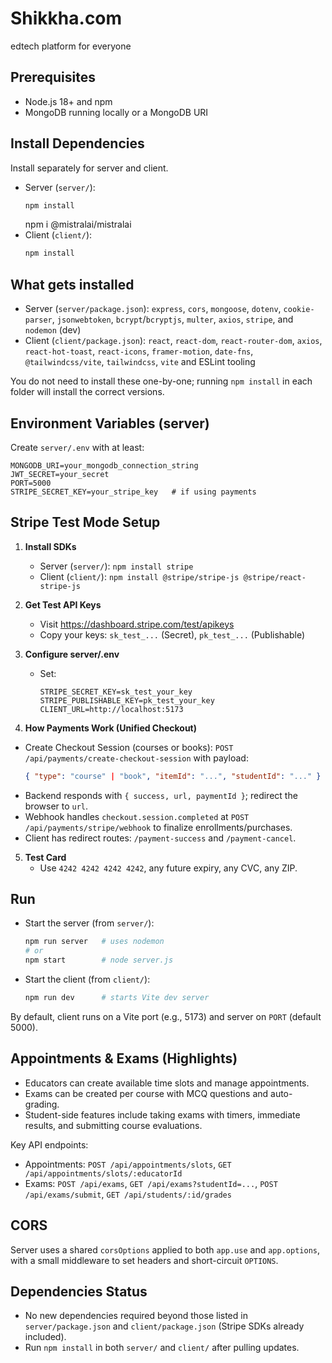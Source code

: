 # Shikkha.com
edtech platform for everyone

## Prerequisites
- Node.js 18+ and npm
- MongoDB running locally or a MongoDB URI

## Install Dependencies
Install separately for server and client.

- Server (`server/`):
  ```bash
  npm install
  ```
  npm i @mistralai/mistralai
- Client (`client/`):
  ```bash
  npm install
  ```

## What gets installed
- Server (`server/package.json`): `express`, `cors`, `mongoose`, `dotenv`, `cookie-parser`, `jsonwebtoken`, `bcrypt`/`bcryptjs`, `multer`, `axios`, `stripe`, and `nodemon` (dev)
- Client (`client/package.json`): `react`, `react-dom`, `react-router-dom`, `axios`, `react-hot-toast`, `react-icons`, `framer-motion`, `date-fns`, `@tailwindcss/vite`, `tailwindcss`, `vite` and ESLint tooling

You do not need to install these one-by-one; running `npm install` in each folder will install the correct versions.

## Environment Variables (server)
Create `server/.env` with at least:
```env
MONGODB_URI=your_mongodb_connection_string
JWT_SECRET=your_secret
PORT=5000
STRIPE_SECRET_KEY=your_stripe_key   # if using payments
```

## Stripe Test Mode Setup

1. **Install SDKs**
   - Server (`server/`): `npm install stripe`
   - Client (`client/`): `npm install @stripe/stripe-js @stripe/react-stripe-js`

2. **Get Test API Keys**
   - Visit https://dashboard.stripe.com/test/apikeys
   - Copy your keys: `sk_test_...` (Secret), `pk_test_...` (Publishable)

3. **Configure server/.env**
   - Set:
     ```env
     STRIPE_SECRET_KEY=sk_test_your_key
     STRIPE_PUBLISHABLE_KEY=pk_test_your_key
     CLIENT_URL=http://localhost:5173
     ```

4. **How Payments Work (Unified Checkout)**
  - Create Checkout Session (courses or books): `POST /api/payments/create-checkout-session` with payload:
    ```json
    { "type": "course" | "book", "itemId": "...", "studentId": "..." }
    ```
  - Backend responds with `{ success, url, paymentId }`; redirect the browser to `url`.
  - Webhook handles `checkout.session.completed` at `POST /api/payments/stripe/webhook` to finalize enrollments/purchases.
  - Client has redirect routes: `/payment-success` and `/payment-cancel`.

5. **Test Card**
   - Use `4242 4242 4242 4242`, any future expiry, any CVC, any ZIP.

## Run
- Start the server (from `server/`):
  ```bash
  npm run server   # uses nodemon
  # or
  npm start        # node server.js
  ```
- Start the client (from `client/`):
  ```bash
  npm run dev      # starts Vite dev server
  ```

By default, client runs on a Vite port (e.g., 5173) and server on `PORT` (default 5000).

## Appointments & Exams (Highlights)
- Educators can create available time slots and manage appointments.
- Exams can be created per course with MCQ questions and auto-grading.
- Student-side features include taking exams with timers, immediate results, and submitting course evaluations.

Key API endpoints:
- Appointments: `POST /api/appointments/slots`, `GET /api/appointments/slots/:educatorId`
- Exams: `POST /api/exams`, `GET /api/exams?studentId=...`, `POST /api/exams/submit`, `GET /api/students/:id/grades`

## CORS
Server uses a shared `corsOptions` applied to both `app.use` and `app.options`, with a small middleware to set headers and short-circuit `OPTIONS`.

## Dependencies Status
- No new dependencies required beyond those listed in `server/package.json` and `client/package.json` (Stripe SDKs already included).
- Run `npm install` in both `server/` and `client/` after pulling updates.